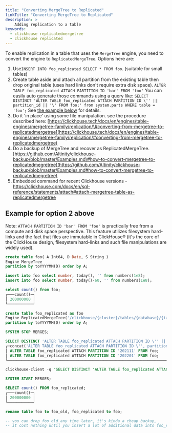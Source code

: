 ```yaml
---
title: "Converting MergeTree to Replicated"
linkTitle: "Converting MergeTree to Replicated"
description: >
    Adding replication to a table
keywords: 
  - clickhouse replicatedmergetree
  - clickhouse replicated
---
```

To enable replication in a table that uses the `MergeTree` engine, you need to convert the engine to `ReplicatedMergeTree`. Options here are:

1. Use`INSERT INTO foo_replicated SELECT * FROM foo`. (suitable for small tables)
2. Create table aside and attach all partition from the existing table then drop original table (uses hard links don't require extra disk space). `ALTER TABLE foo_replicated ATTACH PARTITION ID 'bar' FROM 'foo'` You can easily auto generate those commands using a query like: `SELECT DISTINCT 'ALTER TABLE foo_replicated ATTACH PARTITION ID \'' || partition_id || '\' FROM foo;' from system.parts WHERE table = 'foo';` See [the example below](#example-for-option-2-above) for details. 
3. Do it 'in place' using some file manipulation. see the procedure described here: [https://clickhouse.tech/docs/en/engines/table-engines/mergetree-family/replication/\#converting-from-mergetree-to-replicatedmergetree](https://clickhouse.tech/docs/en/engines/table-engines/mergetree-family/replication/#converting-from-mergetree-to-replicatedmergetree)
4. Do a backup of MergeTree and recover as ReplicatedMergeTree. [https://github.com/Altinity/clickhouse-backup/blob/master/Examples.md\#how-to-convert-mergetree-to-replicatedmegretree](https://github.com/Altinity/clickhouse-backup/blob/master/Examples.md#how-to-convert-mergetree-to-replicatedmegretree)
5. Embedded command for recent Clickhouse versions - https://clickhouse.com/docs/en/sql-reference/statements/attach#attach-mergetree-table-as-replicatedmergetree

## Example for option 2 above

Note: `ATTACH PARTITION ID 'bar' FROM 'foo'` is practically free from a compute and disk space perspective. This feature utilizes filesystem hard-links and the fact that files are immutable in ClickHouse® (it's the core of the ClickHouse design, filesystem hard-links and such file manipulations are widely used).

```sql
create table foo( A Int64, D Date, S String ) 
Engine MergeTree 
partition by toYYYYMM(D) order by A;

insert into foo select number, today(), '' from numbers(1e8);
insert into foo select number, today()-60, '' from numbers(1e8);

select count() from foo;
┌───count()─┐
│ 200000000 │
└───────────┘

create table foo_replicated as foo 
Engine ReplicatedMergeTree('/clickhouse/{cluster}/tables/{database}/{table}/{shard}','{replica}')
partition by toYYYYMM(D) order by A;

SYSTEM STOP MERGES;

SELECT DISTINCT 'ALTER TABLE foo_replicated ATTACH PARTITION ID \'' || partition_id || '\' FROM foo;' from system.parts WHERE table = 'foo' AND active;
┌─concat('ALTER TABLE foo_replicated ATTACH PARTITION ID \'', partition_id, '\' FROM foo;')─┐
│ ALTER TABLE foo_replicated ATTACH PARTITION ID '202111' FROM foo;                         │
│ ALTER TABLE foo_replicated ATTACH PARTITION ID '202201' FROM foo;                         │
└───────────────────────────────────────────────────────────────────────────────────────────┘

clickhouse-client -q "SELECT DISTINCT 'ALTER TABLE foo_replicated ATTACH PARTITION ID \'' || partition_id || '\' FROM foo;' from system.parts WHERE table = 'foo' format TabSeparatedRaw" |clickhouse-client -mn

SYSTEM START MERGES;

SELECT count() FROM foo_replicated;
┌───count()─┐
│ 200000000 │
└───────────┘

rename table foo to foo_old, foo_replicated to foo;

-- you can drop foo_old any time later, it's kinda a cheap backup, 
-- it cost nothing until you insert a lot of additional data into foo_replicated
```
